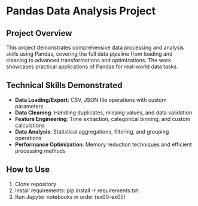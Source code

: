 # Pandas Data Analysis Project

## Project Overview
This project demonstrates comprehensive data processing and analysis skills using Pandas, covering the full data pipeline from loading and cleaning to advanced transformations and optimizations. The work showcases practical applications of Pandas for real-world data tasks.

## Technical Skills Demonstrated
- **Data Loading/Export**: CSV, JSON file operations with custom parameters
- **Data Cleaning**: Handling duplicates, missing values, and data validation
- **Feature Engineering**: Time extraction, categorical binning, and custom calculations
- **Data Analysis**: Statistical aggregations, filtering, and grouping operations
- **Performance Optimization**: Memory reduction techniques and efficient processing methods

## How to Use
1. Clone repository
2. Install requirements: pip install -r requirements.txt
3. Run Jupyter notebooks in order (ex00-ex05)